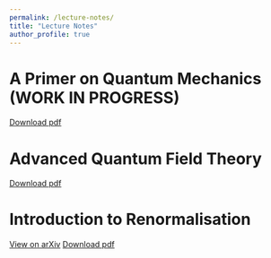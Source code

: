 ```yaml
---
permalink: /lecture-notes/
title: "Lecture Notes"
author_profile: true
---
```


# A Primer on Quantum Mechanics (WORK IN PROGRESS)

[Download pdf](https://joaofmelo.github.io/files/A_Primer_on_Quantum_Mechanics.pdf)

# Advanced Quantum Field Theory

[Download pdf](https://joaofmelo.github.io/files/AQFT_Notes.pdf)

# Introduction to Renormalisation

[View on arXiv](https://arxiv.org/abs/1909.11099)  [Download pdf](https://arxiv.org/pdf/1909.11099)  